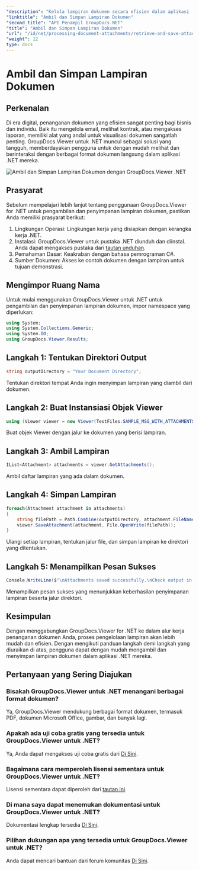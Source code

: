 ```yaml
---
"description": "Kelola lampiran dokumen secara efisien dalam aplikasi .NET menggunakan GroupDocs.Viewer. Ambil dan simpan lampiran tanpa repot."
"linktitle": "Ambil dan Simpan Lampiran Dokumen"
"second_title": "API Penampil GroupDocs.NET"
"title": "Ambil dan Simpan Lampiran Dokumen"
"url": "/id/net/processing-document-attachments/retrieve-and-save-attachments/"
"weight": 12
type: docs
---
```

# Ambil dan Simpan Lampiran Dokumen

## Perkenalan
Di era digital, penanganan dokumen yang efisien sangat penting bagi bisnis dan individu. Baik itu mengelola email, melihat kontrak, atau mengakses laporan, memiliki alat yang andal untuk visualisasi dokumen sangatlah penting. GroupDocs.Viewer untuk .NET muncul sebagai solusi yang tangguh, memberdayakan pengguna untuk dengan mudah melihat dan berinteraksi dengan berbagai format dokumen langsung dalam aplikasi .NET mereka.

![Ambil dan Simpan Lampiran Dokumen dengan GroupDocs.Viewer .NET](/viewer/processing-document-attachments/retrieve-and-save-document-attachments.png)

## Prasyarat
Sebelum mempelajari lebih lanjut tentang penggunaan GroupDocs.Viewer for .NET untuk pengambilan dan penyimpanan lampiran dokumen, pastikan Anda memiliki prasyarat berikut:
1. Lingkungan Operasi: Lingkungan kerja yang disiapkan dengan kerangka kerja .NET.
2. Instalasi: GroupDocs.Viewer untuk pustaka .NET diunduh dan diinstal. Anda dapat mengakses pustaka dari [tautan unduhan](https://releases.groupdocs.com/viewer/net/).
3. Pemahaman Dasar: Keakraban dengan bahasa pemrograman C#.
4. Sumber Dokumen: Akses ke contoh dokumen dengan lampiran untuk tujuan demonstrasi.

## Mengimpor Ruang Nama
Untuk mulai menggunakan GroupDocs.Viewer untuk .NET untuk pengambilan dan penyimpanan lampiran dokumen, impor namespace yang diperlukan:
```csharp
using System;
using System.Collections.Generic;
using System.IO;
using GroupDocs.Viewer.Results;
```

## Langkah 1: Tentukan Direktori Output
```csharp
string outputDirectory = "Your Document Directory";
```
Tentukan direktori tempat Anda ingin menyimpan lampiran yang diambil dari dokumen.
## Langkah 2: Buat Instansiasi Objek Viewer
```csharp
using (Viewer viewer = new Viewer(TestFiles.SAMPLE_MSG_WITH_ATTACHMENTS))
```
Buat objek Viewer dengan jalur ke dokumen yang berisi lampiran.
## Langkah 3: Ambil Lampiran
```csharp
IList<Attachment> attachments = viewer.GetAttachments();
```
Ambil daftar lampiran yang ada dalam dokumen.
## Langkah 4: Simpan Lampiran
```csharp
foreach(Attachment attachment in attachments)
{
    string filePath = Path.Combine(outputDirectory, attachment.FileName);  
    viewer.SaveAttachment(attachment, File.OpenWrite(filePath)); 
}
```
Ulangi setiap lampiran, tentukan jalur file, dan simpan lampiran ke direktori yang ditentukan.
## Langkah 5: Menampilkan Pesan Sukses
```csharp
Console.WriteLine($"\nAttachments saved successfully.\nCheck output in {outputDirectory}.");
```
Menampilkan pesan sukses yang menunjukkan keberhasilan penyimpanan lampiran beserta jalur direktori.

## Kesimpulan
Dengan menggabungkan GroupDocs.Viewer for .NET ke dalam alur kerja penanganan dokumen Anda, proses pengelolaan lampiran akan lebih mudah dan efisien. Dengan mengikuti panduan langkah demi langkah yang diuraikan di atas, pengguna dapat dengan mudah mengambil dan menyimpan lampiran dokumen dalam aplikasi .NET mereka.
## Pertanyaan yang Sering Diajukan
### Bisakah GroupDocs.Viewer untuk .NET menangani berbagai format dokumen?
Ya, GroupDocs.Viewer mendukung berbagai format dokumen, termasuk PDF, dokumen Microsoft Office, gambar, dan banyak lagi.
### Apakah ada uji coba gratis yang tersedia untuk GroupDocs.Viewer untuk .NET?
Ya, Anda dapat mengakses uji coba gratis dari [Di Sini](https://releases.groupdocs.com/).
### Bagaimana cara memperoleh lisensi sementara untuk GroupDocs.Viewer untuk .NET?
Lisensi sementara dapat diperoleh dari [tautan ini](https://purchase.groupdocs.com/temporary-license/).
### Di mana saya dapat menemukan dokumentasi untuk GroupDocs.Viewer untuk .NET?
Dokumentasi lengkap tersedia [Di Sini](https://tutorials.groupdocs.com/viewer/net/).
### Pilihan dukungan apa yang tersedia untuk GroupDocs.Viewer untuk .NET?
Anda dapat mencari bantuan dari forum komunitas [Di Sini](https://forum.groupdocs.com/c/viewer/9).